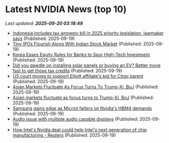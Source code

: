 # Latest NVIDIA News (top 10)
_Last updated: **2025-09-20 03:18:49**_

- [Indonesia includes tax amnesty bill in 2025 priority legislation, lawmaker says](https://biztoc.com/x/a1571fa718516628) (Published: 2025-09-19)
- [Tiny IPOs Flourish Along With Indian Stock Market](https://biztoc.com/x/a358c9ae6105e4c5) (Published: 2025-09-19)
- [Korea Eases Equity Rules for Banks to Spur High-Tech Investment](https://biztoc.com/x/90c4b7bf9d191a6b) (Published: 2025-09-19)
- [Did you dawdle on installing solar panels or buying an EV? Better move fast to get those tax credits](https://biztoc.com/x/469938cbb76dd1b4) (Published: 2025-09-19)
- [US court moves to support Elliott affiliate's bid for Citgo parent](https://biztoc.com/x/402ced206e352ed8) (Published: 2025-09-19)
- [Asian Markets Fluctuate As Focus Turns To Trump-Xi, BoJ](https://www.ibtimes.com/asian-markets-fluctuate-focus-turns-trump-xi-boj-3783884) (Published: 2025-09-19)
- [Asian markets fluctuate as focus turns to Trump-Xi, BoJ](https://www.digitaljournal.com/world/asian-markets-fluctuate-as-focus-turns-to-trump-xi-boj/article) (Published: 2025-09-19)
- [Samsung gains edge as Micron falters on Nvidia's HBM4 demands](https://www.digitimes.com/news/a20250917PD244/nvidia-micron-hbm4-performance-samsung.html) (Published: 2025-09-19)
- [Audio issue with multiple audio capable displays](https://askubuntu.com/questions/1556285/audio-issue-with-multiple-audio-capable-displays) (Published: 2025-09-19)
- [How Intel's Nvidia deal could help Intel's next generation of chip manufacturing - Reuters](https://slashdot.org/firehose.pl?op=view&amp;id=179359230) (Published: 2025-09-19)
